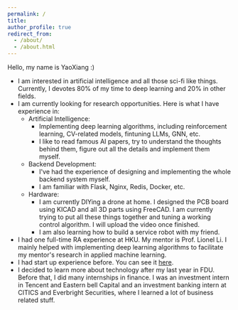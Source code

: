 ```yaml
---
permalink: /
title: 
author_profile: true
redirect_from: 
  - /about/
  - /about.html
---
```


Hello, my name is YaoXiang :)

- I am interested in artificial intelligence and all those sci-fi like things. Currently, I devotes 80% of my time to deep learning and 20% in other fields. 
- I am currently looking for research opportunities. Here is what I have experience in:
  - Artificial Intelligence:
    - Implementing deep learning algorithms, including reinforcement learning, CV-related models, fintuning LLMs, GNN, etc.
    - I like to read famous AI papers, try to understand the thoughts behind them, figure out all the details and implement them myself.
  - Backend Development:
    - I've had the experience of designing and implementing the whole backend system myself.
    - I am familiar with Flask, Nginx, Redis, Docker, etc.
  - Hardware:
    - I am currently DIYing a drone at home. I designed the PCB board using KICAD and all 3D parts using FreeCAD. I am currently trying to put all these things together and tuning a working control algorithm. I will upload the video once finished.
    - I am also learning how to build a service robot with my friend.
- I had one full-time RA experience at HKU. My mentor is Prof. Lionel Li. I mainly helped with implementing deep learning algorithms to facilitate my mentor's research in applied machine learning.
- I had start up experience before. You can see it [here](https://scottyaohk.github.io/posts/2023/08/project-1/).
- I decided to learn more about technology after my last year in FDU. Before that, I did many internships in finance. I was an investment intern in Tencent and Eastern bell Capital and an investment banking intern at CITICS and Everbright Securities, where I learned a lot of business related stuff.

